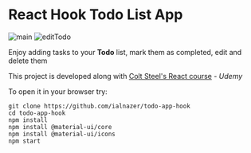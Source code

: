# React Hook Todo List App

![main](https://res.cloudinary.com/ddjb3qdew/image/upload/v1650536276/TodoHook/newTodo_lz6xve.png)
![editTodo](https://res.cloudinary.com/ddjb3qdew/image/upload/v1650536275/TodoHook/editTodo_mf9hlx.png)

Enjoy adding tasks to your **Todo** list, mark them as completed, edit and delete them

This project is developed along with [Colt Steel's React course](https://www.udemy.com/course/modern-react-bootcamp) - *Udemy*

To open it in your browser try:
```
git clone https://github.com/ialnazer/todo-app-hook
cd todo-app-hook
npm install
npm install @material-ui/core
npm install @material-ui/icons
npm start
```